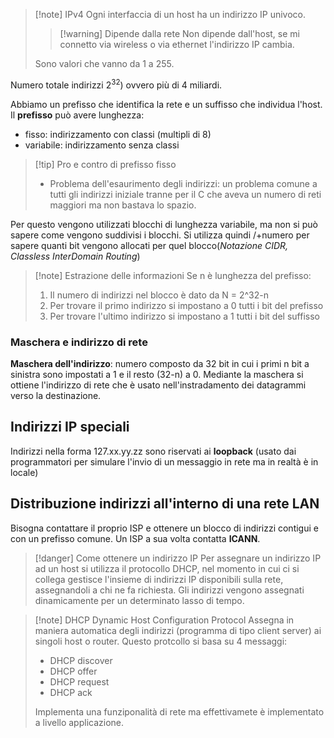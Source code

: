 >[!note] IPv4
>Ogni interfaccia di un host ha un indirizzo IP univoco.
>>[!warning] Dipende dalla rete
>>Non dipende dall'host, se mi connetto via wireless o via ethernet l'indirizzo IP cambia.
>
>Sono valori che vanno da 1 a 255.

Numero totale indirizzi $2^32)$ ovvero più di 4 miliardi.

Abbiamo un prefisso che identifica la rete e un suffisso che individua l'host.
Il **prefisso** può avere lunghezza:
- fisso: indirizzamento con classi (multipli di 8)
- variabile: indirizzamento senza classi

>[!tip] Pro e contro di prefisso fisso
>- Problema dell'esaurimento degli indirizzi: un problema comune a tutti gli indirizzi iniziale tranne per il C che aveva un numero di reti maggiori ma non bastava lo spazio.

Per questo vengono utilizzati blocchi di lunghezza variabile, ma non si può sapere come vengono suddivisi i blocchi. Si utilizza quindi /+numero per sapere quanti bit vengono allocati per quel blocco(*Notazione CIDR, Classless InterDomain Routing*)

>[!note] Estrazione delle informazioni
>Se n è lunghezza del prefisso:
>1) Il numero di indirizzi nel blocco è dato da N = 2^32-n
>2) Per trovare il primo indirizzo si impostano a 0 tutti i bit del prefisso
>3) Per trovare l'ultimo indirizzo si impostano a 1 tutti i bit del suffisso

### Maschera e indirizzo di rete
**Maschera dell'indirizzo**: numero composto da 32 bit in cui i primi n bit a sinistra sono impostati a 1 e il resto (32-n) a 0. Mediante la maschera si ottiene l'indirizzo di rete che è usato nell'instradamento dei datagrammi verso la destinazione.

## Indirizzi IP speciali
Indirizzi nella forma 127.xx.yy.zz sono riservati ai **loopback** (usato dai programmatori per simulare l'invio di un messaggio in rete ma in realtà è in locale)
## Distribuzione indirizzi all'interno di una rete LAN

Bisogna contattare il proprio ISP e ottenere un blocco di indirizzi contigui e con un prefisso comune. Un ISP a sua volta contatta **ICANN**.

>[!danger] Come ottenere un indirizzo IP
>Per assegnare un indirizzo IP ad un host si utilizza il protocollo DHCP, nel momento in cui ci si collega gestisce l'insieme di indirizzi IP disponibili sulla rete, assegnandoli a chi ne fa richiesta. Gli indirizzi vengono assegnati dinamicamente per un determinato lasso di tempo.

>[!note] DHCP Dynamic Host Configuration Protocol
>Assegna in maniera automatica degli indirizzi (programma di tipo client server) ai singoli host o router. Questo protcollo si basa su 4 messaggi:
>- DHCP discover
>- DHCP offer
>- DHCP request
>- DHCP ack
>
> Implementa una funziponalità di rete ma effettivamete è implementato a livello applicazione.

